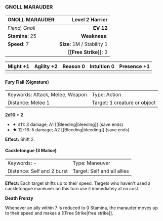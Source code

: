 ### GNOLL MARAUDER

| GNOLL MARAUDER  |        **Level 2 Harrier** |
| :-------------- | -------------------------: |
| *Fiend, Gnoll*  |                  **EV 12** |
| **Stamina**: 25 |              **Weakness**: |
| **Speed**: 7    | **Size**: 1M / Stability 1 |
|                 |     **[[Free Strike]]**: 3 |

| **Might** +1 | **Agility** +2 | **Reason** 0 | **Intuition** 0 | **Presence** +1 |
| ------------ | -------------- | ------------ | --------------- | --------------- |
|              |                |              |                 |                 |

#### Fury Flail (Signature)

|                                 |                              |
| :------------------------------ | :--------------------------- |
| Keywords: Attack, Melee, Weapon | Type: Action                 |
| Distance: Melee 1               | Target: 1 creature or object |

**2d10 + 2**

- ✦ ≤11: 3 damage; A1 [[Bleeding|bleeding]] (save ends)
- ★ 12-16: 5 damage; A2 [[Bleeding|bleeding]] (save ends)

**Effect:** Shift 2.

#### Cackletongue (3 Malice)

|                            |                             |
| :------------------------- | :-------------------------- |
| Keywords: -                | Type: Maneuver              |
| Distance: Self and 2 burst | Target: Self and all allies |

**Effect:** Each target shifts up to their speed. Targets who haven't used a cackletongue maneuver on this turn use it immediately at no cost.

**Death Frenzy**

Whenever an ally within 7 is reduced to 0 Stamina, the marauder moves up to their speed and makes a [[Free Strike|free strike]].
